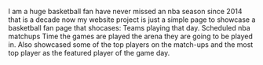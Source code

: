 I am a huge basketball fan have never missed an nba season since 2014 that is a decade now my website project is just a simple page to showcase a basketball fan page that shocases:
Teams playing that day.
Scheduled nba matchups
Time the games are played the arena they are going to be played in.
Also showcased some of the top players on the match-ups and the most top player as the featured player of the game day.
